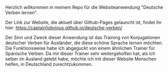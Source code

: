 Herzlich willkommen in meinem Repo für die Websiteanwendung "Deutsche Verben lernen". 

Der Link zur Website, die aktuell über Github-Pages gelauncht ist, findet ihr hier: https://captain1obvious.github.io/deutsche-verben/

Der Sinn und Zweck dieser Anwendung ist das Training von Konjugationen deutscher Verben für Ausländer, die diese schöne Sprache lernen möchten. 
Die Funktionsweise habe ich abgeguckt von einem ähnlichen Trainer für Spanische Verben. Da mir dieser Trainer sehr weitergeholfen hat, als ich 
selber im Ausland gelebt habe, möchte ich mit dieser Website Menschen helfen, in Deutschland zurechtzukommen. 
